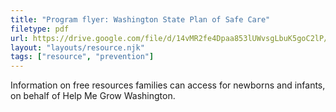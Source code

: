 ```yaml
---
title: "Program flyer: Washington State Plan of Safe Care"
filetype: pdf
url: https://drive.google.com/file/d/14vMR2fe4Dpaa853lUWvsgLbuK5goC2lP/view?usp=sharing   
layout: "layouts/resource.njk"
tags: ["resource", "prevention"]
---
```


Information on free resources families can access for newborns and infants, on behalf of Help Me Grow Washington.